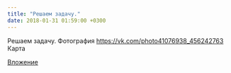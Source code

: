 ```yaml
---
title: "Решаем задачу."
date: 2018-01-31 01:59:00 +0300
---
```


Решаем задачу.
Фотография
<a class="vk-attach" href="https://vk.com/photo41076938_456242763">https://vk.com/photo41076938_456242763</a>
Карта

<a class="vk-attach" href="https://vk.com/photo41076938_456242763">Вложение</a>
